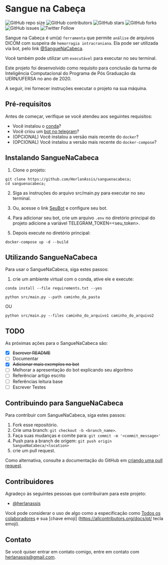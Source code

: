 # Sangue na Cabeça

![GitHub repo size](https://img.shields.io/github/repo-size/herlanassis/sanguenacabeca)
![GitHub contributors](https://img.shields.io/github/contributors/herlanassis/sanguenacabeca)
![GitHub stars](https://img.shields.io/github/stars/herlanassis/sanguenacabeca?style=social)
![GitHub forks](https://img.shields.io/github/forks/herlanassis/sanguenacabeca?style=social)
![GitHub issues](https://img.shields.io/github/issues-raw/herlanassis/sanguenacabeca?style=social)
![Twitter Follow](https://img.shields.io/twitter/follow/herlanassis?style=social)

Sangue na Cabeça é um(a) `ferramenta` que permite `análise` de arquivos DICOM com suspeira de `hemorragia intracraniana`. Ela pode ser utilizada via bot, pelo link [@SangueNaCabeca](https://telegram.me/SangueNaCabeca_Bot).

Você também pode utilizar um `executável` para executar no seu terminal.

Este projeto foi desenvolvido como requisito para conclusão da turma de Inteligência Computacional do Programa de Pós Graduação da UERN/UFERSA no ano de 2020.

A seguir, irei fornecer instruções executar o projeto na sua máquina.

## Pré-requisitos

Antes de começar, verifique se você atendeu aos seguintes requisitos:

- Você instalou o [conda](https://phoenixnap.com/kb/how-to-install-anaconda-ubuntu-18-04-or-20-04)?
- Você criou um [bot no telegram](https://core.telegram.org/bots)?
- (OPCIONAL) Você instalou a versão mais recente do `docker`?
- (OPCIONAL) Você instalou a versão mais recente do `docker-compose`?

## Instalando SangueNaCabeca

1. Clone o projeto:

```shell
git clone https://github.com/HerlanAssis/sanguenacabeca;
cd sanguenacabeca;
```

2. Siga as instruções do arquivo src/main.py para executar no seu terminal.

3. Ou, acesse o link [SeuBot](https://core.telegram.org/bots) e configure seu bot.

4. Para adicionar seu bot, crie um arquivo `.env` no diretório principal do projeto adicione a variável TELEGRAM_TOKEN=<seu_token>.

5. Depois execute no diretório principal:

```
docker-compose up -d --build
```

## Utilizando SangueNaCabeca

Para usar o SangueNaCabeca, siga estes passos:

1. crie um ambiente virtual com o conda, ative ele e execute:

```shell
conda install --file requirements.txt --yes
```

```
python src/main.py --path caminho_da_pasta
```

OU

```
python src/main.py --files caminho_do_arquivo1 caminho_do_arquivo2
```

## TODO

As próximas ações para o SangueNaCabeca são:

- [x] ~~Escrever README~~
- [ ] Documentar
- [X] ~~Adicionar mais exemplos no bot~~
- [ ] Melhorar a apresentação do bot explicando seu algoritmo
- [ ] Referênciar artigo escrito
- [ ] Referências leitura base
- [ ] Escrever Testes

## Contribuindo para SangueNaCabeca

Para contribuir com SangueNaCabeca, siga estes passos:

1. Fork esse repositório.
2. Crie uma branch: `git checkout -b <branch_name>`.
3. Faça suas mudanças e comite para: `git commit -m '<commit_message>'`
4. Push para a branch de origem: `git push origin SangueNaCabeca/<location>`
5. crie um pull request.

Como alternativa, consulte a documentação do GitHub em [criando uma pull request](https://help.github.com/pt/github/collaborating-with-issues-and-pull-requests/creating-a-pull-request).

## Contribuidores

Agradeço às seguintes pessoas que contribuíram para este projeto:

- [@herlanassis](https://github.com/herlanassis)

Você pode considerar o uso de algo como a especificação como [Todos os colaboradores](https://github.com/all-contributors/all-contributors) e sua [chave emoji] (https://allcontributors.org/docs/pt/ tecla emoji).

## Contato

Se você quiser entrar em contato comigo, entre em contato com herlanassis@gmail.com.

<!-- ## License

Se você não tiver certeza de qual licença aberta usar, consulte https://choosealicense.com

Este projeto usa a seguinte licença: [<license_name>](link). -->
